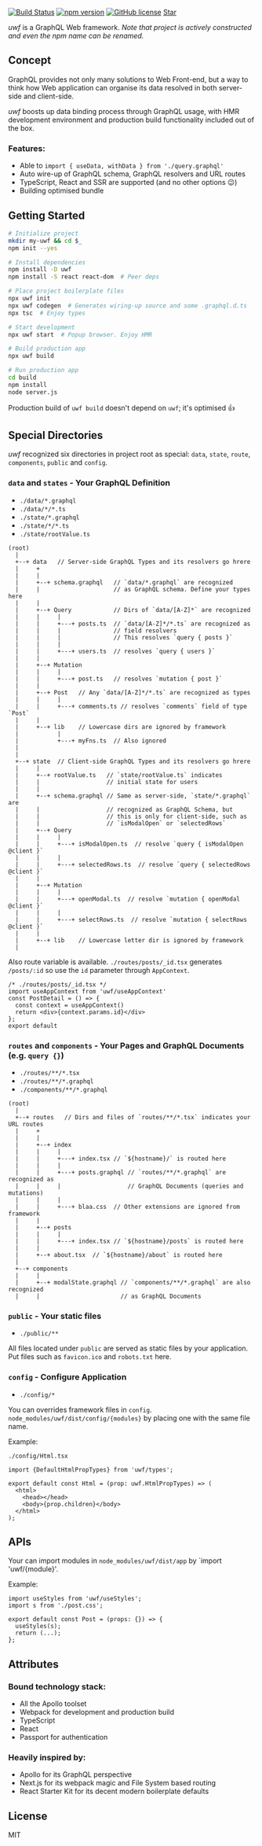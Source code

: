 [![Build Status](https://travis-ci.org/piglovesyou/uwf.svg?branch=master)](https://travis-ci.org/piglovesyou/uwf)
[![npm version](https://badge.fury.io/js/uwf.svg)](https://badge.fury.io/js/uwf)
[![GitHub license](https://img.shields.io/badge/license-MIT-blue.svg)](https://raw.githubusercontent.com/Quramy/ts-graphql-plugin/master/LICENSE.txt)
<a class="github-button" href="https://github.com/piglovesyou/uwf" data-icon="octicon-star" data-show-count="true" aria-label="Star piglovesyou/uwf on GitHub">Star</a>

_uwf_ is a GraphQL Web framework. _Note that project is actively constructed and even the npm name can be renamed._

## Concept

GraphQL provides not only many solutions to Web Front-end, but a way to think how Web application can organise its data resolved in both server-side and client-side.

_uwf_ boosts up data binding process through GraphQL usage, with HMR development environment and production build functionality included out of the box.

### Features:

- Able to `import { useData, withData } from './query.graphql'`
- Auto wire-up of GraphQL schema, GraphQL resolvers and URL routes
- TypeScript, React and SSR are supported (and no other options 😉)
- Building optimised bundle

## Getting Started

```bash
# Initialize project
mkdir my-uwf && cd $_
npm init --yes

# Install dependencies
npm install -D uwf
npm install -S react react-dom  # Peer deps

# Place project boilerplate files
npx uwf init
npx uwf codegen  # Generates wiring-up source and some .graphql.d.ts
npx tsc  # Enjoy types

# Start development
npx uwf start  # Popup browser. Enjoy HMR

# Build production app
npx uwf build

# Run production app
cd build
npm install
node server.js
```

Production build of `uwf build` doesn't depend on `uwf`; it's optimised 👍

## Special Directories

_uwf_ recognized six directories in project root as special: `data`, `state`, `route`, `components`, `public` and `config`.

### `data` and `states` - Your GraphQL Definition

- `./data/*.graphql`
- `./data/*/*.ts`
- `./state/*.graphql`
- `./state/*/*.ts`
- `./state/rootValue.ts`

```
(root)
  |
  +--+ data   // Server-side GraphQL Types and its resolvers go hrere
  |     +
  |     |
  |     +--+ schema.graphql   // `data/*.graphql` are recognized
  |     |                     // as GraphQL schema. Define your types here
  |     |
  |     +--+ Query            // Dirs of `data/[A-Z]*` are recognized
  |     |     |
  |     |     +---+ posts.ts  // `data/[A-Z]*/*.ts` are recognized as
  |     |     |               // field resolvers
  |     |     |               // This resolves `query { posts }`
  |     |     |
  |     |     +---+ users.ts  // resolves `query { users }`
  |     |
  |     +--+ Mutation
  |     |     |
  |     |     +---+ post.ts   // resolves `mutation { post }`
  |     |
  |     +--+ Post   // Any `data/[A-Z]*/*.ts` are recognized as types
  |     |     |
  |     |     +---+ comments.ts // resolves `comments` field of type `Post`
  |     |
  |     +--+ lib    // Lowercase dirs are ignored by framework
  |           |
  |           +---+ myFns.ts  // Also ignored
  |
  |
  +--+ state  // Client-side GraphQL Types and its resolvers go hrere
  |     |
  |     +--+ rootValue.ts   // `state/rootValue.ts` indicates
  |     |                   // initial state for users
  |     |
  |     +--+ schema.graphql // Same as server-side, `state/*.graphql` are
  |     |                   // recognized as GraphQL Schema, but
  |     |                   // this is only for client-side, such as
  |     |                   // `isModalOpen` or `selectedRows`
  |     +--+ Query
  |     |     |
  |     |     +---+ isModalOpen.ts  // resolve `query { isModalOpen @client }`
  |     |     |
  |     |     +---+ selectedRows.ts  // resolve `query { selectedRows @client }`
  |     |
  |     +--+ Mutation
  |     |     |
  |     |     +---+ openModal.ts  // resolve `mutation { openModal @client }`
  |     |     |
  |     |     +---+ selectRows.ts  // resolve `mutation { selectRows @client }`
  |     |
  |     +--+ lib    // Lowercase letter dir is ignored by framework
  |
```

Also route variable is available. `./routes/posts/_id.tsx` generates `/posts/:id` so use the `id` parameter through `AppContext`.

```tsx
/* ./routes/posts/_id.tsx */
import useAppContext from 'uwf/useAppContext'
const PostDetail = () => {
  const context = useAppContext()
  return <div>{context.params.id}</div>
};
export default
```

### `routes` and `components` - Your Pages and GraphQL Documents (e.g. `query {}`)

- `./routes/**/*.tsx`
- `./routes/**/*.graphql`
- `./components/**/*.graphql`

```
(root)
  |
  +--+ routes   // Dirs and files of `routes/**/*.tsx` indicates your URL routes
  |     +
  |     |
  |     +--+ index
  |     |     |
  |     |     +---+ index.tsx // `${hostname}/` is routed here
  |     |     |
  |     |     +---+ posts.graphql // `routes/**/*.graphql` are recognized as
  |     |     |                   // GraphQL Documents (queries and mutations)
  |     |     |
  |     |     +---+ blaa.css  // Other extensions are ignored from framework
  |     |
  |     +--+ posts
  |     |     |
  |     |     +---+ index.tsx // `${hostname}/posts` is routed here
  |     |
  |     +--+ about.tsx  // `${hostname}/about` is routed here
  |
  +--+ components
  |     |
  |     +--+ modalState.graphql // `components/**/*.graphql` are also recognized
  |     |                       // as GraphQL Documents
```

### `public` - Your static files

- `./public/**`

All files located under `public` are served as static files by your application. Put files such as `favicon.ico` and `robots.txt` here.

### `config` - Configure Application

- `./config/*`

You can overrides framework files in `config`. `node_modules/uwf/dist/config/{modules}` by placing one with the same file name.

Example:

`./config/Html.tsx`

```tsx
import {DefaultHtmlPropTypes} from 'uwf/types';

export default const Html = (prop: uwf.HtmlPropTypes) => (
  <html>
    <head></head>
    <body>{prop.children}</body>
  </html>
);
```

## APIs

Your can import modules in `node_modules/uwf/dist/app` by `import 'uwf/{module}'.

Example:

```tsx
import useStyles from 'uwf/useStyles';
import s from './post.css';

export default const Post = (props: {}) => {
  useStyles(s);
  return (...);
};
```

## Attributes

### Bound technology stack:

- All the Apollo toolset
- Webpack for development and production build
- TypeScript
- React
- Passport for authentication

### Heavily inspired by:

- Apollo for its GraphQL perspective
- Next.js for its webpack magic and File System based routing
- React Starter Kit for its decent modern boilerplate defaults

## License

MIT

<!-- Place this tag in your head or just before your close body tag. -->
<script async defer src="https://buttons.github.io/buttons.js"></script>
